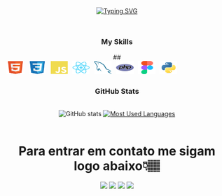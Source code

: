 <div align="center">

<div align="center">
  <a href="https://git.io/typing-svg">
    <img src="https://readme-typing-svg.demolab.com?font=Arial+Code&weight=500&size=22&pause=1000&color=FFF&center=true&vCenter=true&random=false&width=524&lines=Welcome+to+my+profile!" alt="Typing SVG">
  </a>

##

<div style="text-align: center;">
  <h3 style="text-align: left; display: inline-block;">My Skills</h3>
</div>
##

<div style="display: flex; gap: 10px; align-items: center;">
  <img alt="HTML5" src="https://raw.githubusercontent.com/devicons/devicon/master/icons/html5/html5-original.svg" height="30" width="40" />
  <img alt="CSS3" src="https://raw.githubusercontent.com/devicons/devicon/master/icons/css3/css3-original.svg" height="30" width="40" />
  <img alt="JavaScript" src="https://raw.githubusercontent.com/devicons/devicon/master/icons/javascript/javascript-plain.svg" height="30" width="40" />
  <img alt="React" src="https://raw.githubusercontent.com/devicons/devicon/master/icons/react/react-original.svg" height="30" width="40" />
  <img alt="MySQL" src="https://raw.githubusercontent.com/devicons/devicon/master/icons/mysql/mysql-original.svg" height="30" width="40" />
  <img alt="PHP" src="https://raw.githubusercontent.com/devicons/devicon/master/icons/php/php-original.svg" height="30" width="40" />
  <img alt="Figma" src="https://raw.githubusercontent.com/devicons/devicon/master/icons/figma/figma-original.svg" height="30" width="40" />
  <img alt="Python" src="https://raw.githubusercontent.com/devicons/devicon/master/icons/python/python-original.svg" height="30" width="40" />
</div>

  ##

<div style="text-align: center;">
  <h3>GitHub Stats</h3>
  <br>
  <img 
    src="https://github-readme-stats-git-masterrstaa-rickstaa.vercel.app/api?username=K4U4S4NT0S&hide_title=true&show_icons=true&include_all_commits=true&count_private=true&line_height=25&hide=issues&bg_color=000&title_color=FFF&text_color=FFF&border_radius=3&border_color=FFF&icon_color=FFF&theme=jolly" 
    alt="GitHub stats" 
    style="margin-bottom: 20px;"
  >

  <a href="https://github.com/K4U4S4NT0S/github-readme-stats" target="_blank" rel="noopener noreferrer">
    <img 
      src="https://github-readme-stats-git-masterrstaa-rickstaa.vercel.app/api/top-langs/?username=K4U4S4NT0S&line_height=10&card_width=290&layout=compact&hide_title=false&count_private=true&langs_count=4&show_icons=true&title_color=FFF&bg_color=000&text_color=FFF&border_radius=3&border_color=FFF&count_private=true" 
      alt="Most Used Languages"
    >
  </a>
</div>


  ##

<h1> Para entrar em contato me sigam logo abaixo👇🏽 </h1>
<div>
<a href="https://instagram.com/_usantus" target="_blank"><img src="https://img.shields.io/badge/-Instagram-%23E4405F?style=for-the-badge&logo=instagram&logoColor=white" target="_blank"></a>
<a href="https://discord.gg/<AOGUS>#8858" target="_blank"><img src="https://img.shields.io/badge/Discord-7289DA?style=for-the-badge&logo=discord&logoColor=white" target="_blank"></a> 
<a href = "mailto:kauasantos0p7@gmail.com"><img src="https://img.shields.io/badge/-Gmail-%23333?style=for-the-badge&logo=gmail&logoColor=white" target="_blank"></a>
  <a href="https://www.linkedin.com/in/kauã-santos-22b577228as3250" target="_blank"><img src="https://img.shields.io/badge/-LinkedIn-%230077B5?style=for-the-badge&logo=linkedin&logoColor=white" target="_blank"></a> 
 
</div>
